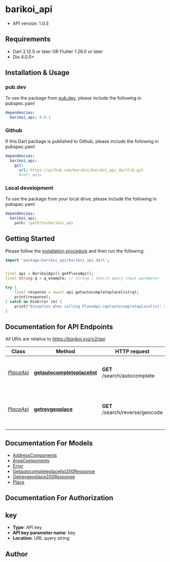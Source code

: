 # barikoi_api

- API version: 1.0.3

## Requirements

* Dart 2.12.0 or later OR Flutter 1.26.0 or later
* Dio 4.0.0+

## Installation & Usage

### pub.dev
To use the package from [pub.dev](https://pub.dev), please include the following in pubspec.yaml
```yaml
dependencies:
  barikoi_api: 0.0.3
```

### Github
If this Dart package is published to Github, please include the following in pubspec.yaml
```yaml
dependencies:
  barikoi_api:
    git:
      url: https://github.com/barikoi/barikoi_api_dartlib.git
      #ref: main
```

### Local development
To use the package from your local drive, please include the following in pubspec.yaml
```yaml
dependencies:
  barikoi_api:
    path: /path/to/barikoi_api
```

## Getting Started

Please follow the [installation procedure](#installation--usage) and then run the following:

```dart
import 'package:barikoi_api/barikoi_api.dart';


final api = BarikoiApi().getPlaceApi();
final String q = q_example; // String | Search query input parameter

try {
    final response = await api.getautocompleteplacelist(q);
    print(response);
} catch on DioError (e) {
    print("Exception when calling PlaceApi->getautocompleteplacelist: $e\n");
}

```

## Documentation for API Endpoints

All URIs are relative to *https://barikoi.xyz/v2/api*

Class | Method | HTTP request | Description
------------ | ------------- | ------------- | -------------
[*PlaceApi*](doc/PlaceApi.md) | [**getautocompleteplacelist**](doc/PlaceApi.md#getautocompleteplacelist) | **GET** /search/autocomplete | Returns place lists from search query
[*PlaceApi*](doc/PlaceApi.md) | [**getrevgeoplace**](doc/PlaceApi.md#getrevgeoplace) | **GET** /search/reverse/geocode | Returns details about a particular place from lat lon


## Documentation For Models

 - [AddressComponents](doc/AddressComponents.md)
 - [AreaComponents](doc/AreaComponents.md)
 - [Error](doc/Error.md)
 - [Getautocompleteplacelist200Response](doc/Getautocompleteplacelist200Response.md)
 - [Getrevgeoplace200Response](doc/Getrevgeoplace200Response.md)
 - [Place](doc/Place.md)


## Documentation For Authorization


## key

- **Type**: API key
- **API key parameter name**: key
- **Location**: URL query string


## Author



